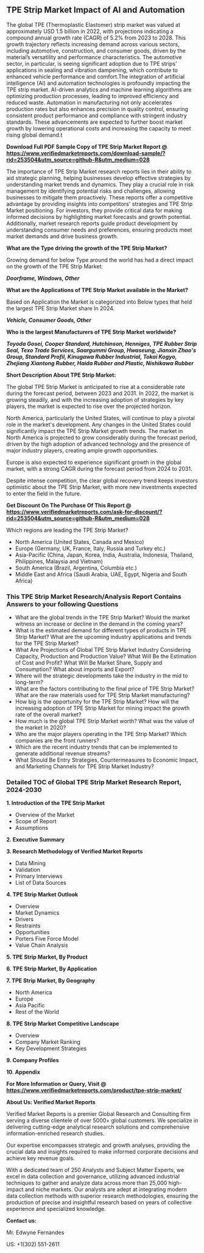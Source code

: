 <h2>TPE Strip Market Impact of AI and Automation</h2>The global TPE (Thermoplastic Elastomer) strip market was valued at approximately USD 1.5 billion in 2022, with projections indicating a compound annual growth rate (CAGR) of 5.2% from 2023 to 2028. This growth trajectory reflects increasing demand across various sectors, including automotive, construction, and consumer goods, driven by the material’s versatility and performance characteristics. The automotive sector, in particular, is seeing significant adoption due to TPE strips' applications in sealing and vibration dampening, which contribute to enhanced vehicle performance and comfort.The integration of artificial intelligence (AI) and automation technologies is profoundly impacting the TPE strip market. AI-driven analytics and machine learning algorithms are optimizing production processes, leading to improved efficiency and reduced waste. Automation in manufacturing not only accelerates production rates but also enhances precision in quality control, ensuring consistent product performance and compliance with stringent industry standards. These advancements are expected to further boost market growth by lowering operational costs and increasing the capacity to meet rising global demand.t</p><p id="" class=""><strong>Download Full PDF Sample Copy of TPE Strip Market Report @ <a href="https://www.verifiedmarketreports.com/download-sample/?rid=253504&utm_source=github-R&utm_medium=028" target="_blank">https://www.verifiedmarketreports.com/download-sample/?rid=253504&utm_source=github-R&utm_medium=028</a></strong></p><p>The importance of&nbsp;TPE Strip Market research reports lies in their ability to aid strategic planning, helping businesses develop effective strategies by understanding market trends and dynamics. They play a crucial role in risk management by identifying potential risks and challenges, allowing businesses to mitigate them proactively. These reports offer a competitive advantage by providing insights into competitors' strategies and TPE Strip Market positioning. For investors, they provide critical data for making informed decisions by highlighting market forecasts and growth potential. Additionally, market research reports guide product development by understanding consumer needs and preferences, ensuring products meet market demands and drive business growth.</p><p><strong>What are the&nbsp;Type driving the growth of the TPE Strip Market?</strong></p><p id="" class="">Growing demand for below Type around the world has had a direct impact on the growth of the TPE Strip Market:</p><em><strong>Doorframe, Windows, Other</strong></em></p><strong>What are the&nbsp;Applications&nbsp;of TPE Strip Market available in the Market?</strong></p><p id="" class="">Based on Application the Market is categorized into Below types that held the largest TPE Strip Market share In 2024.</p><em><strong>Vehicle, Consumer Goods, Other</strong></em></p><strong>Who is the largest Manufacturers of TPE Strip Market worldwide?</strong></p><p><em><strong>Toyoda Gosei, Cooper Standard, Hutchinson, Henniges, TPE Rubber Strip Seal, Texo Trade Services, Saargummi Group, Hwaseung, Jianxin Zhao's Group, Standard Profil, Kinugawa Rubber Industrial, Tokai Kogyo, Zhejiang Xiantong Rubber, Haida Rubber and Plastic, Nishikawa Rubber</strong></em></p><p id="" class=""><strong>Short Description About TPE Strip Market:</strong></p><p>The global TPE Strip Market is anticipated to rise at a considerable rate during the forecast period, between 2023 and 2031. In 2022, the market is growing steadily, and with the increasing adoption of strategies by key players, the market is expected to rise over the projected horizon.</p><p>North America, particularly the United States, will continue to play a pivotal role in the market's development. Any changes in the United States could significantly impact the TPE Strip Market growth trends. The market in North America is projected to grow considerably during the forecast period, driven by the high adoption of advanced technology and the presence of major industry players, creating ample growth opportunities.</p><p>Europe is also expected to experience significant growth in the global market, with a strong CAGR during the forecast period from 2024 to 2031.</p><p>Despite intense competition, the clear global recovery trend keeps investors optimistic about the TPE Strip Market, with more new investments expected to enter the field in the future.</p><p id="" class=""><strong>Get Discount On The Purchase Of This Report @ <a href="https://www.verifiedmarketreports.com/ask-for-discount/?rid=253504&utm_source=github-R&utm_medium=028" target="_blank">https://www.verifiedmarketreports.com/ask-for-discount/?rid=253504&utm_source=github-R&utm_medium=028</a></strong></p>Which regions are leading the TPE Strip Market?</p><ul><li>North America (United States, Canada and Mexico)</li><li>Europe (Germany, UK, France, Italy, Russia and Turkey etc.)</li><li>Asia-Pacific (China, Japan, Korea, India, Australia, Indonesia, Thailand, Philippines, Malaysia and Vietnam)</li><li>South America (Brazil, Argentina, Columbia etc.)</li><li>Middle East and Africa (Saudi Arabia, UAE, Egypt, Nigeria and South Africa)</li></ul><h3 id="" class="">This TPE Strip Market Research/Analysis Report Contains Answers to your following Questions</h3><ul><li>What are the global trends in the TPE Strip Market? Would the market witness an increase or decline in the demand in the coming years?</li><li>What is the estimated demand for different types of products in TPE Strip Market? What are the upcoming industry applications and trends for the TPE Strip Market?</li><li>What Are Projections of Global TPE Strip Market Industry Considering Capacity, Production and Production Value? What Will Be the Estimation of Cost and Profit? What Will Be Market Share, Supply and Consumption? What about imports and Export?</li><li>Where will the strategic developments take the industry in the mid to long-term?</li><li>What are the factors contributing to the final price of TPE Strip Market? What are the raw materials used for TPE Strip Market manufacturing?</li><li>How big is the opportunity for the TPE Strip Market? How will the increasing adoption of TPE Strip Market for mining impact the growth rate of the overall market?</li><li>How much is the global TPE Strip Market worth? What was the value of the market In 2020?</li><li>Who are the major players operating in the TPE Strip Market? Which companies are the front runners?</li><li>Which are the recent industry trends that can be implemented to generate additional revenue streams?</li><li>What Should Be Entry Strategies, Countermeasures to Economic Impact, and Marketing Channels for TPE Strip Market Industry?</li></ul><h3 id="" class="">Detailed TOC of Global TPE Strip Market Research Report, 2024-2030</h3><p id="" class=""><strong>1. Introduction of the TPE Strip Market</strong></p><ul><li>Overview of the Market</li><li>Scope of Report</li><li>Assumptions</li></ul><p id="" class=""><strong>2. Executive Summary</strong></p><p id="" class=""><strong>3. Research Methodology of Verified Market Reports</strong></p><ul><li>Data Mining</li><li>Validation</li><li>Primary Interviews</li><li>List of Data Sources</li></ul><p id="" class=""><strong>4. TPE Strip Market Outlook</strong></p><ul><li>Overview</li><li>Market Dynamics</li><li>Drivers</li><li>Restraints</li><li>Opportunities</li><li>Porters Five Force Model</li><li>Value Chain Analysis</li></ul><p id="" class=""><strong>5. TPE Strip Market, By Product</strong></p><p id="" class=""><strong>6. TPE Strip Market, By Application</strong></p><p id="" class=""><strong>7. TPE Strip Market, By Geography</strong></p><ul><li>North America</li><li>Europe</li><li>Asia Pacific</li><li>Rest of the World</li></ul><p id="" class=""><strong>8. TPE Strip Market Competitive Landscape</strong></p><ul><li>Overview</li><li>Company Market Ranking</li><li>Key Development Strategies</li></ul><p id="" class=""><strong>9. Company Profiles</strong></p><p id="" class=""><strong>10. Appendix</strong></p><p id="" class=""><strong>For More Information or Query, Visit @ <a href="https://www.verifiedmarketreports.com/product/tpe-strip-market/" target="_blank">https://www.verifiedmarketreports.com/product/tpe-strip-market/</a></strong></p><p id="" class=""><strong>About Us: Verified Market Reports</strong></p><p id="" class="">Verified Market Reports is a premier Global Research and Consulting firm serving a diverse clientele of over 5000+ global customers. We specialize in delivering cutting-edge analytical research solutions and comprehensive information-enriched research studies.</p><p id="" class="">Our expertise encompasses strategic and growth analyses, providing the crucial data and insights required to make informed corporate decisions and achieve key revenue goals.</p><p id="" class="">With a dedicated team of 250 Analysts and Subject Matter Experts, we excel in data collection and governance, utilizing advanced industrial techniques to gather and analyze data across more than 25,000 high-impact and niche markets. Our analysts are adept at integrating modern data collection methods with superior research methodologies, ensuring the production of precise and insightful research based on years of collective experience and specialized knowledge.</p><p id="" class=""><strong>Contact us:</strong></p><p id="" class="">Mr. Edwyne Fernandes</p><p id="" class="">US: +1(302) 551-2611</p>